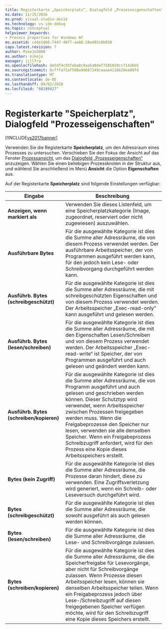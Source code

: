 ```yaml
---
title: Registerkarte „Speicherplatz“, Dialogfeld „Prozesseigenschaften“ | Microsoft-Dokumentation
ms.date: 11/15/2016
ms.prod: visual-studio-dev14
ms.technology: vs-ide-debug
ms.topic: conceptual
helpviewer_keywords:
- Process properties for Windows NT
ms.assetid: c4de1866-7447-48f7-aa88-28ad92c0b930
caps.latest.revision: 7
author: MikeJo5000
ms.author: mikejo
manager: jillfra
ms.openlocfilehash: de5df4c55feba8c9aaba0def7585029cc71426b5
ms.sourcegitcommit: 6cfffa72af599a9d667249caaaa411bb28ea69fd
ms.translationtype: MT
ms.contentlocale: de-DE
ms.lasthandoff: 09/02/2020
ms.locfileid: "68189427"
---
```

# <a name="space-tab-process-properties-dialog-box"></a>Registerkarte "Speicherplatz", Dialogfeld "Prozesseigenschaften"
[!INCLUDE[vs2017banner](../includes/vs2017banner.md)]

Verwenden Sie die Registerkarte **Speicherplatz**, um den Adressraum eines Prozesses zu untersuchen. Verschieben Sie den Fokus der Ansicht auf das Fenster [Prozessansicht](../debugger/processes-view.md), um das [Dialogfeld „Prozesseigenschaften“](../debugger/process-properties-dialog-box.md) anzuzeigen. Wählen Sie einen beliebigen Prozessknoten in der Struktur aus, und wählend Sie anschließend im Menü **Ansicht** die Option **Eigenschaften** aus.  
  
 Auf der Registerkarte **Speicherplatz** sind folgende Einstellungen verfügbar:  
  
|Eingabe|Beschreibung|  
|-----------|-----------------|  
|**Anzeigen, wenn markiert als**|Verwenden Sie dieses Listenfeld, um eine Speicherplatzkategorie (Image, zugeordnet, reserviert oder nicht zugewiesen) auszuwählen.|  
|**Ausführbare Bytes**|Für die ausgewählte Kategorie ist dies die Summe aller Adressräume, die von diesem Prozess verwendet werden. Der ausführbare Arbeitsspeicher, der von Programmen ausgeführt werden kann, für den jedoch kein Lese- oder Schreibvorgang durchgeführt werden kann.|  
|**Ausführb. Bytes (schreibgeschützt)**|Für die ausgewählte Kategorie ist dies die Summe aller Adressräume, die mit schreibgeschützten Eigenschaften und von diesem Prozess verwendet werden. Der Arbeitsspeicher „Exec-read-only“ kann ausgeführt und gelesen werden.|  
|**Ausführb. Bytes (lesen/schreiben)**|Für die ausgewählte Kategorie ist dies die Summe aller Adressräume, die mit den Eigenschaften Lesen/Schreiben und von diesem Prozess verwendet werden. Der Arbeitsspeicher „Exec-read-write“ ist Speicher, der von Programmen ausgeführt und auch gelesen und geändert werden kann.|  
|**Ausführb. Bytes (schreiben/kopieren)**|Für die ausgewählte Kategorie ist dies die Summe aller Adressräume, die von Programm ausgeführt und auch gelesen und geschrieben werden können. Dieser Schutztyp wird verwendet, wenn Arbeitsspeicher zwischen Prozessen freigegeben werden muss. Wenn die Freigabeprozesse den Speicher nur lesen, verwenden sie alle denselben Speicher. Wenn ein Freigabeprozess Schreibzugriff anfordert, wird für den Prozess eine Kopie dieses Arbeitsspeichers erstellt.|  
|**Bytes (kein Zugriff)**|Für die ausgewählte Kategorie ist dies die Summe aller Adressräume, die Prozesse daran hindert, diese zu verwenden. Eine Zugriffsverletzung wird generiert, wenn ein Schreib- oder Leseversuch durchgeführt wird.|  
|**Bytes (schreibgeschützt)**|Für die ausgewählte Kategorie ist dies die Summe aller Adressräume, die sowohl ausgeführt als auch gelesen werden können.|  
|**Bytes (lesen/schreiben)**|Für die ausgewählte Kategorie ist dies die Summe aller Adressräume, die Lese- und Schreibvorgänge zulassen.|  
|**Bytes (schreiben/kopieren)**|Für die ausgewählte Kategorie ist dies die Summe aller Adressräume, die die Speicherfreigabe für Lesevorgänge, aber nicht für Schreibvorgänge zulassen. Wenn Prozesse diesen Arbeitsspeicher lesen, können sie denselben Arbeitsspeicher teilen. Wenn ein Freigabeprozess jedoch über Lese-/Schreibzugriff auf diesen freigegebenen Speicher verfügen möchte, wird für den Schreibzugriff eine Kopie dieses Speichers erstellt.|
